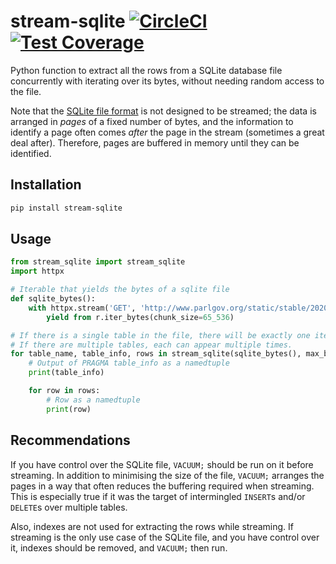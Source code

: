 # stream-sqlite [![CircleCI](https://circleci.com/gh/uktrade/stream-sqlite.svg?style=shield)](https://circleci.com/gh/uktrade/stream-sqlite) [![Test Coverage](https://api.codeclimate.com/v1/badges/b665c7634e8194fe6878/test_coverage)](https://codeclimate.com/github/uktrade/stream-sqlite/test_coverage)

Python function to extract all the rows from a SQLite database file concurrently with iterating over its bytes, without needing random access to the file.

Note that the [SQLite file format](https://www.sqlite.org/fileformat.html) is not designed to be streamed; the data is arranged in _pages_ of a fixed number of bytes, and the information to identify a page often comes _after_ the page in the stream (sometimes a great deal after). Therefore, pages are buffered in memory until they can be identified.


## Installation

```bash
pip install stream-sqlite
```


## Usage

```python
from stream_sqlite import stream_sqlite
import httpx

# Iterable that yields the bytes of a sqlite file
def sqlite_bytes():
    with httpx.stream('GET', 'http://www.parlgov.org/static/stable/2020/parlgov-stable.db') as r:
        yield from r.iter_bytes(chunk_size=65_536)

# If there is a single table in the file, there will be exactly one iteration of the outer loop.
# If there are multiple tables, each can appear multiple times.
for table_name, table_info, rows in stream_sqlite(sqlite_bytes(), max_buffer_size=1_048_576):
    # Output of PRAGMA table_info as a namedtuple
    print(table_info)

    for row in rows:
        # Row as a namedtuple
        print(row)
```


## Recommendations

If you have control over the SQLite file, `VACUUM;` should be run on it before streaming. In addition to minimising the size of the file, `VACUUM;` arranges the pages in a way that often reduces the buffering required when streaming. This is especially true if it was the target of intermingled `INSERT`s and/or `DELETE`s over multiple tables.

Also, indexes are not used for extracting the rows while streaming. If streaming is the only use case of the SQLite file, and you have control over it, indexes should be removed, and `VACUUM;` then run.
